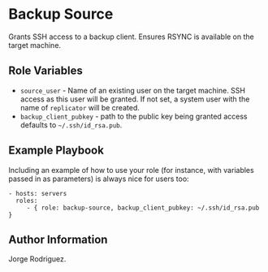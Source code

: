 Backup Source
=============

Grants SSH access to a backup client.
Ensures RSYNC is available on the target machine.

Role Variables
--------------

- `source_user` - Name of an existing user on the target machine. SSH access as this user will be granted. If not set, a system user with the name of `replicator` will be created.
- `backup_client_pubkey` - path to the public key being granted access defaults to `~/.ssh/id_rsa.pub`.

Example Playbook
-------------------------

Including an example of how to use your role (for instance, with variables passed in as parameters) is always nice for users too:

    - hosts: servers
      roles:
         - { role: backup-source, backup_client_pubkey: ~/.ssh/id_rsa.pub }

Author Information
------------------

Jorge Rodriguez.
